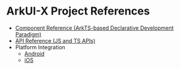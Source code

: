 # ArkUI-X Project References

- [Component Reference (ArkTS-based Declarative Development Paradigm)](https://gitee.com/openharmony/docs/blob/master/en/application-dev/reference/arkui-ts/Readme-EN.md)
- [API Reference (JS and TS APIs)](./apis/readme.md)
- Platform Integration
  - [Android](./arkui-for-android/readme.md)
  - [iOS](./arkui-for-ios/readme.md)

